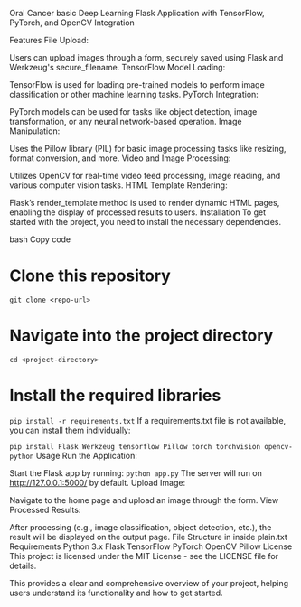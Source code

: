 Oral Cancer basic Deep Learning
Flask Application with TensorFlow, PyTorch, and OpenCV Integration

Features
File Upload:

Users can upload images through a form, securely saved using Flask and Werkzeug's secure_filename.
TensorFlow Model Loading:

TensorFlow is used for loading pre-trained models to perform image classification or other machine learning tasks.
PyTorch Integration:

PyTorch models can be used for tasks like object detection, image transformation, or any neural network-based operation.
Image Manipulation:

Uses the Pillow library (PIL) for basic image processing tasks like resizing, format conversion, and more.
Video and Image Processing:

Utilizes OpenCV for real-time video feed processing, image reading, and various computer vision tasks.
HTML Template Rendering:

Flask’s render_template method is used to render dynamic HTML pages, enabling the display of processed results to users.
Installation
To get started with the project, you need to install the necessary dependencies.

bash
Copy code
# Clone this repository
```git clone <repo-url>```

# Navigate into the project directory
```cd <project-directory>```

# Install the required libraries
```pip install -r requirements.txt```
If a requirements.txt file is not available, you can install them individually:

```pip install Flask Werkzeug tensorflow Pillow torch torchvision opencv-python```
Usage
Run the Application:

Start the Flask app by running:
```python app.py```
The server will run on http://127.0.0.1:5000/ by default.
Upload Image:

Navigate to the home page and upload an image through the form.
View Processed Results:

After processing (e.g., image classification, object detection, etc.), the result will be displayed on the output page.
File Structure in inside plain.txt
Requirements
Python 3.x
Flask
TensorFlow
PyTorch
OpenCV
Pillow
License
This project is licensed under the MIT License - see the LICENSE file for details.

This provides a clear and comprehensive overview of your project, helping users understand its functionality and how to get started.
